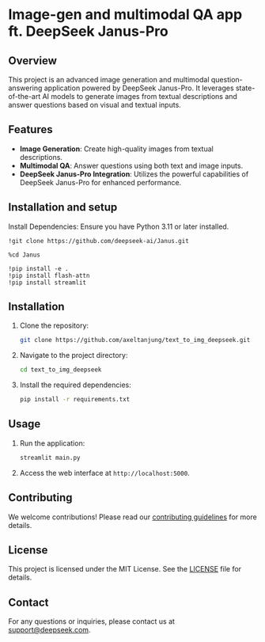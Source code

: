 # Image-gen and multimodal QA app ft. DeepSeek Janus-Pro

## Overview

This project is an advanced image generation and multimodal question-answering application powered by DeepSeek Janus-Pro. It leverages state-of-the-art AI models to generate images from textual descriptions and answer questions based on visual and textual inputs.

## Features

- **Image Generation**: Create high-quality images from textual descriptions.
- **Multimodal QA**: Answer questions using both text and image inputs.
- **DeepSeek Janus-Pro Integration**: Utilizes the powerful capabilities of DeepSeek Janus-Pro for enhanced performance.

## Installation and setup

Install Dependencies: Ensure you have Python 3.11 or later installed.

```
!git clone https://github.com/deepseek-ai/Janus.git

%cd Janus

!pip install -e .
!pip install flash-attn
!pip install streamlit
```

## Installation

1. Clone the repository:
    ```bash
    git clone https://github.com/axeltanjung/text_to_img_deepseek.git
    ```
2. Navigate to the project directory:
    ```bash
    cd text_to_img_deepseek
    ```
3. Install the required dependencies:
    ```bash
    pip install -r requirements.txt
    ```

## Usage

1. Run the application:
    ```bash
    streamlit main.py
    ```
2. Access the web interface at `http://localhost:5000`.

## Contributing

We welcome contributions! Please read our [contributing guidelines](CONTRIBUTING.md) for more details.

## License

This project is licensed under the MIT License. See the [LICENSE](LICENSE) file for details.

## Contact

For any questions or inquiries, please contact us at support@deepseek.com.